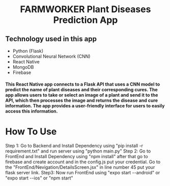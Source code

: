 <h1><center>FARMWORKER Plant Diseases Prediction App </center></h1>
<h2>Technology used in this app</h2>
<ul>
<li>Python (Flask)</li>
<li>Convolutional Neural Network (CNN)</li>
<li>React Native</li>
<li>MongoDB</li>
<li>Firebase</li>
</ul>

<h4>This React Native app connects to a Flask API that uses a CNN model to predict the name of plant diseases and their corresponding cures. The app allows users to take or select an image of a plant and send it to the API, which then processes the image and returns the disease and cure information. The app provides a user-friendly interface for users to easily access this information.</h4>

<h1>How To Use</h1>
<span>Step 1: Go to Backend and Install Dependency using "pip install -r requirement.txt" and run server using "python main.py" </span>
<span>Step 2: Go to FrontEnd and Install Dependency using "npm install" after that go to firebase and create account and in the config.js put your credential.
Go to the "FrontEnd/Nevigation/DetailsScreen.jsx" in line number 45 put your flask server link.
 </span>
 <span>Step3: Now run FrontEnd using "expo start --android" or "expo start --ios" or "npm start" </span>
 